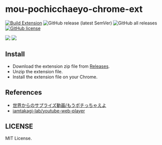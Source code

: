 # mou-pochicchaeyo-chrome-ext

[![Build Extension](https://github.com/iamtakagi/mou-pochicchaeyo-chrome-ext/actions/workflows/build.yml/badge.svg)](https://github.com/iamtakagi/mou-pochicchaeyo-chrome-ext/actions/workflows/build.yml)
![GitHub release (latest SemVer)](https://img.shields.io/github/v/release/iamtakagi/mou-pochicchaeyo-chrome-ext)
![GitHub all releases](https://img.shields.io/github/downloads/iamtakagi/mou-pochicchaeyo-chrome-ext/total)
[![GitHub license](https://img.shields.io/github/license/iamtakagi/mou-pochicchaeyo-chrome-ext)](https://github.com/iamtakagi/mou-pochicchaeyo-chrome-ext/blob/master/LICENSE)

![](https://i.imgur.com/5pjYyLE.jpeg)
![](https://user-images.githubusercontent.com/12772118/166947533-44ab1fd8-d0e7-45ce-a00c-212663f75838.png)

## Install
- Download the extension zip file from [Releases](https://github.com/iamtakagi/mou-pochicchaeyo-chrome-ext/releases).
- Unzip the extension file.
- Install the extension file on your Chrome.

## References
- [世界からのサプライズ動画/もうポチっちゃえよ](https://www.youtube.com/watch?v=X8v20C2X2Ag)
- [iamtakagi-lab/youtube-web-player](https://github.com/iamtakagi-lab/youtube-web-player)

## LICENSE
MIT License.
